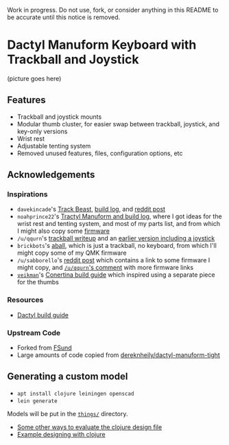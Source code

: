 Work in progress. Do not use, fork, or consider anything in this README to be accurate until this notice is removed.

# Dactyl Manuform Keyboard with Trackball and Joystick

(picture goes here)

## Features

* Trackball and joystick mounts
* Modular thumb cluster, for easier swap between trackball, joystick, and key-only versions
* Wrist rest
* Adjustable tenting system
* Removed unused features, files, configuration options, etc

## Acknowledgements

### Inspirations
* `davekincade`'s [Track Beast](https://github.com/davekincade/track_beast), [build log](https://medium.com/@kincade/track-beast-build-log-a-trackball-dactyl-manuform-19eaa0880222), and [reddit post](https://www.reddit.com/r/ErgoMechKeyboards/comments/gqmyy2/track_beast_build_log_a_trackball_dactylmanuform/)
* `noahprince22`'s [Tractyl Manuform and build log](https://github.com/noahprince22/tractyl-manuform-keyboard), where I got ideas for the wrist rest and tenting system, and most of my parts list, and from which I might also copy some [firmware](https://github.com/noahprince22/qmk_firmware/compare/noah...noahprince22:trackball)
* `/u/qqurn`'s [trackball writeup](https://www.reddit.com/r/MechanicalKeyboards/comments/g3aue6/the_dactylmanuformrtrack_with_qmk_features_on_a/) and an [earlier version including a joystick](https://www.reddit.com/r/ErgoMechKeyboards/comments/fcsjj7/dactyl_manuform_joystick_and_tracking_ball/)
* `brickbots`'s [aball](https://github.com/brickbots/aball), which is just a trackball, no keyboard, from which I'll might copy some of my QMK firmware
* `/u/sabborello`'s [reddit post](https://www.reddit.com/r/ErgoMechKeyboards/comments/fqudmp/update_on_split_arcade_aka_the_dactyl_with_a/) which contains a link to some firmware I might copy, and [`/u/qqurn`'s comment](https://www.reddit.com/r/ErgoMechKeyboards/comments/fqudmp/update_on_split_arcade_aka_the_dactyl_with_a/fltf282) with more firmware links
* [`veikman`](https://github.com/veikman)'s [Conertina build guide](https://viktor.eikman.se/article/concertina-v060-build-guide/) which inspired using a separate piece for the thumbs

### Resources
* [Dactyl build guide](https://medium.com/swlh/complete-idiot-guide-for-building-a-dactyl-manuform-keyboard-53454845b065)

### Upstream Code
* Forked from [FSund](https://github.com/FSund/dactyl-manuform-keyboard)
* Large amounts of code copied from [dereknheily/dactyl-manuform-tight](https://github.com/dereknheiley/dactyl-manuform-tight/blob/master/src/dactyl_keyboard/dactyl.clj)

## Generating a custom model

* `apt install clojure leiningen openscad`
* `lein generate`

Models will be put in the [`things/`](things/) directory.

* [Some other ways to evaluate the clojure design file](http://stackoverflow.com/a/28213489)
* [Example designing with clojure](http://adereth.github.io/blog/2014/04/09/3d-printing-with-clojure/)

